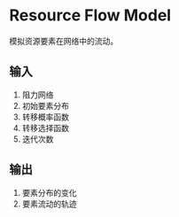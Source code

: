 # Resource Flow Model


模拟资源要素在网络中的流动。


## 输入

1. 阻力网络
2. 初始要素分布
3. 转移概率函数
4. 转移选择函数
5. 迭代次数


## 输出

1. 要素分布的变化
2. 要素流动的轨迹




